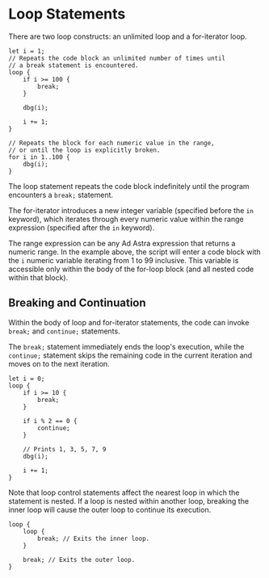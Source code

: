 <!------------------------------------------------------------------------------
  This file is part of "Ad Astra", an embeddable scripting programming
  language platform.

  This work is proprietary software with source-available code.

  To copy, use, distribute, or contribute to this work, you must agree to
  the terms of the General License Agreement:

  https://github.com/Eliah-Lakhin/ad-astra/blob/master/EULA.md

  The agreement grants a Basic Commercial License, allowing you to use
  this work in non-commercial and limited commercial products with a total
  gross revenue cap. To remove this commercial limit for one of your
  products, you must acquire a Full Commercial License.

  If you contribute to the source code, documentation, or related materials,
  you must grant me an exclusive license to these contributions.
  Contributions are governed by the "Contributions" section of the General
  License Agreement.

  Copying the work in parts is strictly forbidden, except as permitted
  under the General License Agreement.

  If you do not or cannot agree to the terms of this Agreement,
  do not use this work.

  This work is provided "as is", without any warranties, express or implied,
  except where such disclaimers are legally invalid.

  Copyright (c) 2024 Ilya Lakhin (Илья Александрович Лахин).
  All rights reserved.
------------------------------------------------------------------------------->

# Loop Statements

There are two loop constructs: an unlimited loop and a for-iterator loop.

```adastra
let i = 1;
// Repeats the code block an unlimited number of times until
// a break statement is encountered.
loop {
    if i >= 100 {
        break;
    }
    
    dbg(i);

    i += 1;
}

// Repeats the block for each numeric value in the range,
// or until the loop is explicitly broken.
for i in 1..100 {
    dbg(i);
}
```

The loop statement repeats the code block indefinitely until the program
encounters a `break;` statement.

The for-iterator introduces a new integer variable (specified before the `in`
keyword), which iterates through every numeric value within the range expression
(specified after the `in` keyword).

The range expression can be any Ad Astra expression that returns a numeric
range. In the example above, the script will enter a code block with the `i`
numeric variable iterating from 1 to 99 inclusive. This variable is accessible
only within the body of the for-loop block (and all nested code within that
block).

## Breaking and Continuation

Within the body of loop and for-iterator statements, the code can invoke
`break;` and `continue;` statements.

The `break;` statement immediately ends the loop's execution, while the
`continue;` statement skips the remaining code in the current iteration and
moves on to the next iteration.

```adastra
let i = 0;
loop {
    if i >= 10 {
        break;
    }
    
    if i % 2 == 0 {
        continue;
    }
    
    // Prints 1, 3, 5, 7, 9
    dbg(i);

    i += 1;
}
```

Note that loop control statements affect the nearest loop in which the statement
is nested. If a loop is nested within another loop, breaking the inner loop will
cause the outer loop to continue its execution.

```adastra
loop {
    loop {
        break; // Exits the inner loop.
    }
    
    break; // Exits the outer loop.
}
```

